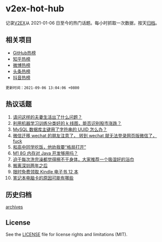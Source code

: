 # v2ex-hot-hub

 记录[V2EX](https://www.v2ex.com/)从 2021-01-06 日至今的热门话题。每小时抓取一次数据，按天[归档](archives)。
 
 ## 相关项目

- [GitHub热榜](https://github.com/snaildev/github-hot-hub)
- [知乎热榜](https://github.com/snaildev/zhihu-hot-hub)
- [微博热榜](https://github.com/snaildev/weibo-hot-hub)
- [头条热榜](https://github.com/snaildev/toutiao-hot-hub)
- [抖音热榜](https://github.com/snaildev/douyin-hot-hub)


 `更新时间：2021-09-06 13:04:06 +0800`

## 热议话题

1. [请问这样的夫妻生活出了什么问题？](https://www.v2ex.com/t/800048)
1. [利用机器学习训练分类好的 k 线图，能否识别股市涨跌？](https://www.v2ex.com/t/799974)
1. [MySQL 数据库主键用了字符串的 UUID 怎么办？](https://www.v2ex.com/t/799982)
1. [微信迁移 wechat 的朋友注意了， 转到 wechat 就无法登录网页版微信了， fuck](https://www.v2ex.com/t/799959)
1. [和高中同学吃饭，他劝我要“格局打开”](https://www.v2ex.com/t/800073)
1. [M1 8G 内存对 Java 开发够用吗？](https://www.v2ex.com/t/799988)
1. [迫于每次洗完澡都觉得擦不干身体，大家推荐一个吸湿好的浴巾](https://www.v2ex.com/t/799964)
1. [搬离深圳两年之后](https://www.v2ex.com/t/800034)
1. [限时免费领取 Kindle 电子书 12 本](https://www.v2ex.com/t/800026)
1. [笔记本电脑卡的原因可能有哪些](https://www.v2ex.com/t/800089)

## 历史归档

[archives](archives)

## License

See the [LICENSE](LICENSE) file for license rights and limitations (MIT).
